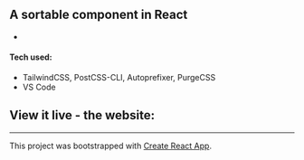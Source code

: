 ## A sortable component in React


* 


#### Tech used: 
- TailwindCSS, PostCSS-CLI, Autoprefixer, PurgeCSS
- VS Code


## View it live - the website:









-----------------

This project was bootstrapped with [Create React App](https://github.com/facebook/create-react-app).
